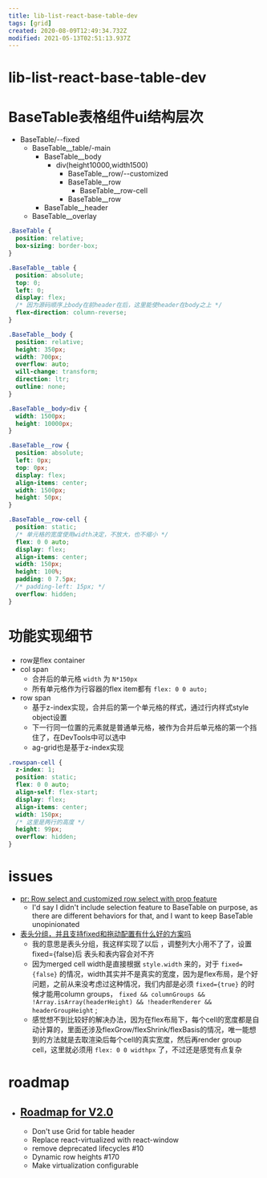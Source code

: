 ```yaml
---
title: lib-list-react-base-table-dev
tags: [grid]
created: 2020-08-09T12:49:34.732Z
modified: 2021-05-13T02:51:13.937Z
---
```


# lib-list-react-base-table-dev

# BaseTable表格组件ui结构层次

- BaseTable/--fixed
  - BaseTable__table/-main
    - BaseTable__body
      - div(height10000,width1500)
        - BaseTable__row/--customized
        - BaseTable__row 
          - BaseTable__row-cell
        - BaseTable__row 
    - BaseTable__header
  - BaseTable__overlay

``` CSS
.BaseTable {
  position: relative;
  box-sizing: border-box;
}

.BaseTable__table {
  position: absolute;
  top: 0;
  left: 0;
  display: flex;
  /* 因为源码顺序上body在前header在后，这里能使header在body之上 */
  flex-direction: column-reverse;
}

.BaseTable__body {
  position: relative;
  height: 350px;
  width: 700px;
  overflow: auto;
  will-change: transform;
  direction: ltr;
  outline: none;
}

.BaseTable__body>div {
  width: 1500px;
  height: 10000px;
}

.BaseTable__row {
  position: absolute;
  left: 0px;
  top: 0px;
  display: flex;
  align-items: center;
  width: 1500px;
  height: 50px;
}

.BaseTable__row-cell {
  position: static;
  /* 单元格的宽度使用width决定，不放大，也不缩小 */
  flex: 0 0 auto;
  display: flex;
  align-items: center;
  width: 150px;
  height: 100%;
  padding: 0 7.5px;
  /* padding-left: 15px; */
  overflow: hidden;
}
```

# 功能实现细节

- row是flex container
- col span
  - 合并后的单元格 `width` 为 `N*150px`
  - 所有单元格作为行容器的flex item都有 `flex: 0 0 auto;`
- row span
  - 基于z-index实现，合并后的第一个单元格的样式，通过行内样式style object设置
  - 下一行同一位置的元素就是普通单元格，被作为合并后单元格的第一个挡住了，在DevTools中可以选中
  - ag-grid也是基于z-index实现

``` CSS
.rowspan-cell {
  z-index: 1;
  position: static;
  flex: 0 0 auto;
  align-self: flex-start;
  display: flex;
  align-items: center;
  width: 150px;
  /* 这里是两行的高度 */
  height: 99px;
  overflow: hidden;
}
```

# issues

- [pr: Row select and customized row select with prop feature](https://github.com/Autodesk/react-base-table/pull/39)
  - I'd say I didn't include selection feature to BaseTable on purpose, as there are different behaviors for that, and I want to keep BaseTable unopinionated
- [表头分组，并且支持fixed和拖动配置有什么好的方案吗](https://github.com/Autodesk/react-base-table/issues/198)
  - 我的意思是表头分组，我这样实现了以后 ，调整列大小用不了了，设置fixed={false}后 表头和表内容会对不齐
  - 因为merged cell width是直接根据 `style.width` 来的，对于 `fixed={false}` 的情况，width其实并不是真实的宽度，因为是flex布局，是个好问题，之前从来没考虑过这种情况，我们内部是必须 `fixed={true}` 的时候才能用column groups， `fixed && columnGroups && !Array.isArray(headerHeight) && !headerRenderer && headerGroupHeight` ; 
  - 感觉想不到比较好的解决办法，因为在flex布局下，每个cell的宽度都是自动计算的，里面还涉及flexGrow/flexShrink/flexBasis的情况，唯一能想到的方法就是去取渲染后每个cell的真实宽度，然后再render group cell，这里就必须用 `flex: 0 0 widthpx` 了，不过还是感觉有点复杂

# roadmap

- ## [Roadmap for V2.0](https://github.com/Autodesk/react-base-table/issues/3)
  - Don't use Grid for table header
  - Replace react-virtualized with react-window 
  - remove deprecated lifecycles #10
  - Dynamic row heights #170
  - Make virtualization configurable
